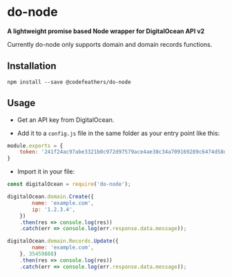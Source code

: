 # do-node

**A lightweight promise based Node wrapper for DigitalOcean API v2**

Currently do-node only supports domain and domain records functions.

## Installation

`npm install --save @codefeathers/do-node`

## Usage

- Get an API key from DigitalOcean.

- Add it to a `config.js` file in the same folder as your entry point like this:

```JavaScript
module.exports = {
	token: '241f24ac97abe3321b0c972d97579ace4ae38c34a709169289c6474d58d8f',
}
```

- Import it in your file:

```JavaScript
const digitalOcean = require('do-node');

digitalOcean.domain.Create({
		name: 'example.com',
		ip: '1.2.3.4',
	})
	.then(res => console.log(res))
	.catch(err => console.log(err.response.data.message));

digitalOcean.domain.Records.Update({
		name: 'example.com',
	}, 35459888)
	.then(res => console.log(res))
	.catch(err => console.log(err.response.data.message));
```
